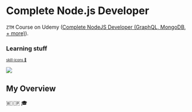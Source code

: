 # Complete Node.js Developer

`ZTM` Course on Udemy ([Complete NodeJS Developer (GraphQL, MongoDB, + more)](https://www.udemy.com/course/complete-nodejs-developer-zero-to-mastery)).

### Learning stuff

<sub><sup><a href="https://github.com/tandpfun/skill-icons">skill-icons 🌟</a></sup></sub>

<p align="left">
  <a href="https://skillicons.dev">
    <img src="https://skillicons.dev/icons?i=git,nodejs,docker,npm,mongodb,graphql&perline=3" />
  </a>
</p>

## My Overview

🇼🇮🇵 🎓
